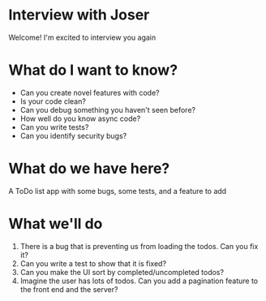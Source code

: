 # Interview with Joser
Welcome! I'm excited to interview you again

# What do I want to know?
- Can you create novel features with code?
- Is your code clean?
- Can you debug something you haven't seen before?
- How well do you know async code?
- Can you write tests?
- Can you identify security bugs?

# What do we have here?
A ToDo list app with some bugs, some tests, and a feature to add

# What we'll do
1. There is a bug that is preventing us from loading the todos. Can you fix it?
2. Can you write a test to show that it is fixed?
2. Can you make the UI sort by completed/uncompleted todos?
3. Imagine the user has lots of todos. Can you add a pagination feature to the front end and the server?
